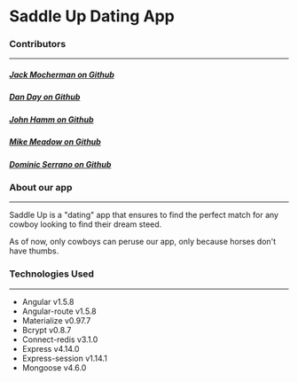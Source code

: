 # Saddle Up Dating App

### Contributors
---
##### [Jack Mocherman on Github](https://github.com/jackmoch)
##### [Dan Day on Github](https://github.com/danrday)
##### [John Hamm on Github](https://github.com/JohnDHamm)
##### [Mike Meadow on Github](https://github.com/mmeadow3)
##### [Dominic Serrano on Github](https://github.com/DominicSerranoC14)


### About our app
---


Saddle Up is a "dating" app that ensures to find the perfect match for any cowboy looking to find their dream steed.

As of now, only cowboys can peruse our app, only because horses don't have thumbs.



### Technologies Used
---

  - Angular v1.5.8
  - Angular-route v1.5.8
  - Materialize v0.97.7
  - Bcrypt v0.8.7
  - Connect-redis v3.1.0
  - Express v4.14.0
  - Express-session v1.14.1
  - Mongoose v4.6.0
